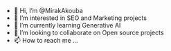 - 👋 Hi, I’m @MirakAkouba
- 👀 I’m interested in SEO and Marketing projects
- 🌱 I’m currently learning Generative AI
- 💞️ I’m looking to collaborate on Open source projects
- 📫 How to reach me ...

<!---
MirakAKouba is a ✨ special ✨ repository because its `README.md` (this file) appears on your GitHub profile.
You can click the Preview link to take a look at your changes.
--->
